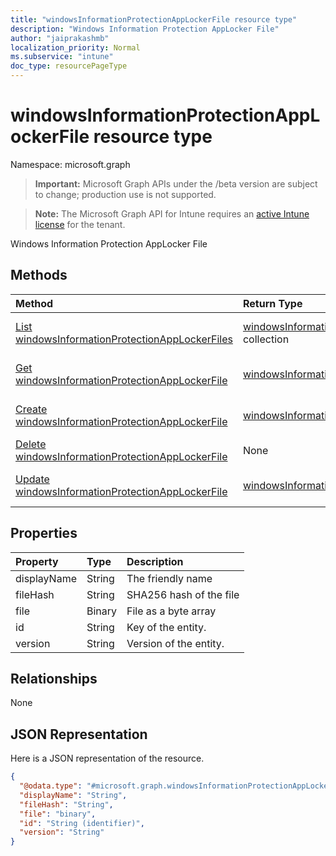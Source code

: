 ```yaml
---
title: "windowsInformationProtectionAppLockerFile resource type"
description: "Windows Information Protection AppLocker File"
author: "jaiprakashmb"
localization_priority: Normal
ms.subservice: "intune"
doc_type: resourcePageType
---
```


# windowsInformationProtectionAppLockerFile resource type

Namespace: microsoft.graph

> **Important:** Microsoft Graph APIs under the /beta version are subject to change; production use is not supported.

> **Note:** The Microsoft Graph API for Intune requires an [active Intune license](https://go.microsoft.com/fwlink/?linkid=839381) for the tenant.

Windows Information Protection AppLocker File

## Methods
|Method|Return Type|Description|
|:---|:---|:---|
|[List windowsInformationProtectionAppLockerFiles](../api/intune-mam-windowsinformationprotectionapplockerfile-list.md)|[windowsInformationProtectionAppLockerFile](../resources/intune-mam-windowsinformationprotectionapplockerfile.md) collection|List properties and relationships of the [windowsInformationProtectionAppLockerFile](../resources/intune-mam-windowsinformationprotectionapplockerfile.md) objects.|
|[Get windowsInformationProtectionAppLockerFile](../api/intune-mam-windowsinformationprotectionapplockerfile-get.md)|[windowsInformationProtectionAppLockerFile](../resources/intune-mam-windowsinformationprotectionapplockerfile.md)|Read properties and relationships of the [windowsInformationProtectionAppLockerFile](../resources/intune-mam-windowsinformationprotectionapplockerfile.md) object.|
|[Create windowsInformationProtectionAppLockerFile](../api/intune-mam-windowsinformationprotectionapplockerfile-create.md)|[windowsInformationProtectionAppLockerFile](../resources/intune-mam-windowsinformationprotectionapplockerfile.md)|Create a new [windowsInformationProtectionAppLockerFile](../resources/intune-mam-windowsinformationprotectionapplockerfile.md) object.|
|[Delete windowsInformationProtectionAppLockerFile](../api/intune-mam-windowsinformationprotectionapplockerfile-delete.md)|None|Deletes a [windowsInformationProtectionAppLockerFile](../resources/intune-mam-windowsinformationprotectionapplockerfile.md).|
|[Update windowsInformationProtectionAppLockerFile](../api/intune-mam-windowsinformationprotectionapplockerfile-update.md)|[windowsInformationProtectionAppLockerFile](../resources/intune-mam-windowsinformationprotectionapplockerfile.md)|Update the properties of a [windowsInformationProtectionAppLockerFile](../resources/intune-mam-windowsinformationprotectionapplockerfile.md) object.|

## Properties
|Property|Type|Description|
|:---|:---|:---|
|displayName|String|The friendly name|
|fileHash|String|SHA256 hash of the file|
|file|Binary|File as a byte array|
|id|String|Key of the entity.|
|version|String|Version of the entity.|

## Relationships
None

## JSON Representation
Here is a JSON representation of the resource.
<!-- {
  "blockType": "resource",
  "keyProperty": "id",
  "@odata.type": "microsoft.graph.windowsInformationProtectionAppLockerFile"
}
-->
``` json
{
  "@odata.type": "#microsoft.graph.windowsInformationProtectionAppLockerFile",
  "displayName": "String",
  "fileHash": "String",
  "file": "binary",
  "id": "String (identifier)",
  "version": "String"
}
```